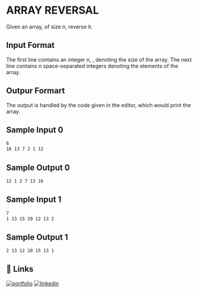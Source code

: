 
# ARRAY REVERSAL

Given an array, of size n, reverse it.

## Input Format

The first line contains an integer n, , denoting the size of the array. The next line contains n space-separated integers denoting the elements of the array.


## Outpur Formart

The output is handled by the code given in the editor, which would print the array.


## Sample Input 0

```bash
6
16 13 7 2 1 12 
```

## Sample Output 0

```bash
12 1 2 7 13 16 
```


## Sample Input 1

```bash
7
1 13 15 20 12 13 2 
```
## Sample Output 1

```bash
2 13 12 20 15 13 1 
```



## 🔗 Links
[![portfolio](https://img.shields.io/badge/my_portfolio-000?style=for-the-badge&logo=ko-fi&logoColor=white)](https://tahamidurtaief.me/)
[![linkedin](https://img.shields.io/badge/linkedin-0A66C2?style=for-the-badge&logo=linkedin&logoColor=white)](https://www.linkedin.com/in/tahamidur-taief-4a04b120a/)


